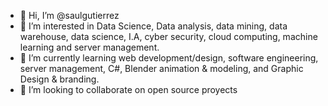 - 👋 Hi, I’m @saulgutierrez
- 👀 I’m interested in Data Science, Data analysis, data mining, data warehouse, data science, I.A, cyber security, cloud computing, machine learning and server management.
- 🌱 I’m currently learning web development/design, software engineering, server management, C#, Blender animation & modeling, and Graphic Design & branding.
- 💞️ I’m looking to collaborate on open source proyects
<!---
saulgutierrez/saulgutierrez is a ✨ special ✨ repository because its `README.md` (this file) appears on your GitHub profile.
You can click the Preview link to take a look at your changes.
--->
